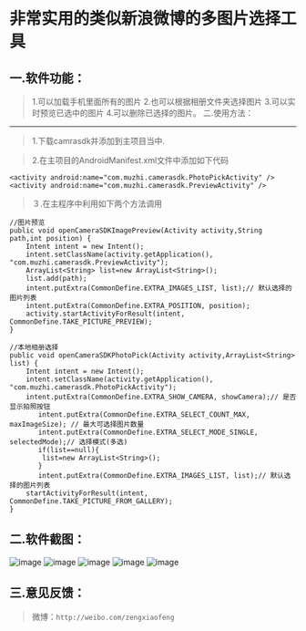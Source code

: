 非常实用的类似新浪微博的多图片选择工具
===================

一.软件功能：
-------------

> 1.可以加载手机里面所有的图片
> 2.也可以根据相册文件夹选择图片
> 3.可以实时预览已选中的图片
> 4.可以删除已选择的图片。
二.使用方法：
-------------
> 1.下载camrasdk并添加到主项目当中.
> 
> 

>2.在主项目的AndroidManifest.xml文件中添加如下代码
```   
<activity android:name="com.muzhi.camerasdk.PhotoPickActivity" />
<activity android:name="com.muzhi.camerasdk.PreviewActivity" />
```

> ３.在主程序中利用如下两个方法调用
```   
//图片预览
public void openCameraSDKImagePreview(Activity activity,String path,int position) {
	Intent intent = new Intent(); 
	intent.setClassName(activity.getApplication(), "com.muzhi.camerasdk.PreviewActivity");  
	ArrayList<String> list=new ArrayList<String>();
	list.add(path);
	intent.putExtra(CommonDefine.EXTRA_IMAGES_LIST, list);// 默认选择的图片列表
	intent.putExtra(CommonDefine.EXTRA_POSITION, position);
	activity.startActivityForResult(intent, CommonDefine.TAKE_PICTURE_PREVIEW);
}
	
//本地相册选择
public void openCameraSDKPhotoPick(Activity activity,ArrayList<String> list) {
	Intent intent = new Intent(); 
	intent.setClassName(activity.getApplication(), "com.muzhi.camerasdk.PhotoPickActivity"); 
	intent.putExtra(CommonDefine.EXTRA_SHOW_CAMERA, showCamera);// 是否显示拍照按钮
       intent.putExtra(CommonDefine.EXTRA_SELECT_COUNT_MAX, maxImageSize); // 最大可选择图片数量
       intent.putExtra(CommonDefine.EXTRA_SELECT_MODE_SINGLE, selectedMode);// 选择模式(多选)
       if(list==null){
       	list=new ArrayList<String>();
       }
       intent.putExtra(CommonDefine.EXTRA_IMAGES_LIST, list);// 默认选择的图片列表
	startActivityForResult(intent, CommonDefine.TAKE_PICTURE_FROM_GALLERY);
}
```

二.软件截图：
-------------

![image](screenshots/1.jpg)
![image](screenshots/2.jpg)
![image](screenshots/3.jpg)
![image](screenshots/4.jpg)
![image](screenshots/5.jpg)

三.意见反馈：
-------------
>微博：`http://weibo.com/zengxiaofeng`


